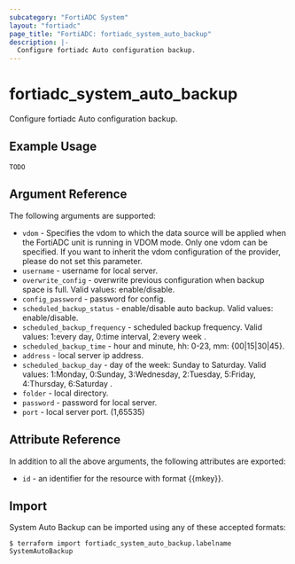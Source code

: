 ```yaml
---
subcategory: "FortiADC System"
layout: "fortiadc"
page_title: "FortiADC: fortiadc_system_auto_backup"
description: |-
  Configure fortiadc Auto configuration backup.
---
```


# fortiadc_system_auto_backup
Configure fortiadc Auto configuration backup.

## Example Usage
```hcl
TODO
```

## Argument Reference

The following arguments are supported:

* `vdom` - Specifies the vdom to which the data source will be applied when the FortiADC unit is running in VDOM mode. Only one vdom can be specified. If you want to inherit the vdom configuration of the provider, please do not set this parameter.
* `username` - username for local server. 
* `overwrite_config` - overwrite previous configuration when backup space is full. Valid values: enable/disable.
* `config_password` - password for config. 
* `scheduled_backup_status` - enable/disable auto backup. Valid values: enable/disable.
* `scheduled_backup_frequency` - scheduled backup frequency. Valid values: 1:every day, 0:time interval, 2:every week .
* `scheduled_backup_time` - hour and minute, hh: 0-23, mm: {00|15|30|45}. 
* `address` - local server ip address. 
* `scheduled_backup_day` - day of the week: Sunday to Saturday. Valid values: 1:Monday, 0:Sunday, 3:Wednesday, 2:Tuesday, 5:Friday, 4:Thursday, 6:Saturday .
* `folder` - local directory. 
* `password` - password for local server. 
* `port` - local server port. (1,65535)

## Attribute Reference

In addition to all the above arguments, the following attributes are exported:
* `id` - an identifier for the resource with format {{mkey}}.

## Import
 System Auto Backup can be imported using any of these accepted formats:
```
$ terraform import fortiadc_system_auto_backup.labelname SystemAutoBackup
```
